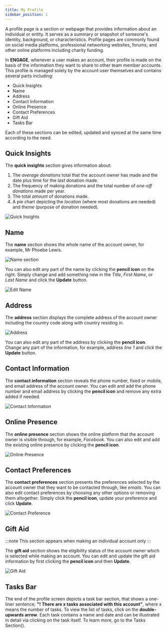 ```yaml
---
title: My Profile
sidebar_position: 1
---
```


A profile page is a section or webpage that provides information about an individual or entity. It serves as a summary or snapshot of someone's identity, background, or characteristics. Profile pages are commonly found on social media platforms, professional networking websites, forums, and other online platforms including charity funding.

In **ENGAGE**, whenever a user makes an account, their profile is made on the basis of the information they want to share to other team member accounts. This profile is managed solely by the account user themselves and contains several parts including:

- Quick Insights
- Name
- Address
- Contact Information
- Online Presence
- Contact Preferences
- Gift Aid
- Tasks Bar

Each of these sections can be edited, updated and synced at the same time according to the need.  

## Quick Insights

The **quick insights** section gives information about:

1. The *average donations* total that the account owner has made and the date plus time for the *last* donation made. 
2. The frequency of making donations and the total number of *one-off donations* made per year.
3. The total *amount* of donations made.
4. A pie chart depicting the *location* (where most donations are needed) and *theme* (purpose of donation needed). 

![Quick Insights](./quick-insights.png)

## Name

The **name** section shows the whole name of the account owner, for example, Mr Phoebe Lewis.

![Name section](./name-section.png)

You can also edit any part of the name by clicking the **pencil icon** on the right. Simply change and add something new in the *Title*, *First Name*, or *Last Name* and click the **Update** button.  

![Edit Name](./edit-name.png)

## Address

The **address** section displays the complete address of the account owner including the country code along with country residing in.

![Address](./address-detail.png)

You can also edit any part of the address by clicking the **pencil icon**. Change any part of the information, for example, address *line 1* and click the **Update** button.

## Contact Information

The **contact information** section reveals the phone number, fixed or mobile, and email address of the account owner. You can edit and add the phone number and email address by clicking the **pencil icon** and remove any extra added if needed.  

![Contact Information](./contact-information.png)

## Online Presence

The **online presence** section shows the online platform that the account owner is visible through, for example, *Facebook*. You can also edit and add the existing online presence by clicking the **pencil icon**.

![Online Presence](./online-presence.png)

## Contact Preferences

The **contact preferences** section presents the preferences selected by the account owner that they want to be contacted through, like *emails*. You can also edit contact preferences by choosing any other options or removing them altogether. Simply click the **pencil icon**, update your preference and click **Update**.

![Contact Preference](./contact-preference.png)

## Gift Aid

:::note
This section appears when making an individual account only
:::

The **gift aid** section shows the eligibility status of the account owner which is selected while making an account. You can edit and update the gift aid information by first clicking the **pencil icon** and then **Update**.

![Gift Aid](./gift-aid.png)

## Tasks Bar

The end of the profile screen depicts a task bar section, that shows a one-liner sentence; **"! There are x tasks associated with this account"**, where x means the number of tasks. To view the list of tasks, click on the **double-upwards arrow**. Each task contains a name and date and can be illustrated in detail via clicking on the task itself. To learn more, go to the Tasks Section().


